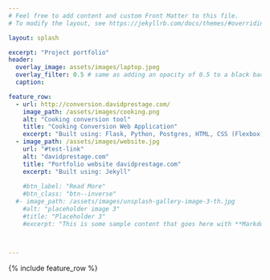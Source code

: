 ```yaml
---
# Feel free to add content and custom Front Matter to this file.
# To modify the layout, see https://jekyllrb.com/docs/themes/#overriding-theme-defaults

layout: splash

excerpt: "Project portfolio"
header:
  overlay_image: assets/images/laptop.jpeg
  overlay_filter: 0.5 # same as adding an opacity of 0.5 to a black background
  caption:

feature_row:
  - url: http://conversion.davidprestage.com/
    image_path: /assets/images/cooking.png
    alt: "Cooking conversion tool"
    title: "Cooking Conversion Web Application"
    excerpt: "Built using: Flask, Python, Postgres, HTML, CSS (Flexbox)"
  - image_path: /assets/images/website.jpg
    url: "#test-link"
    alt: "davidprestage.com"
    title: "Portfolio website davidprestage.com"
    excerpt: "Built using: Jekyll"
    
    #btn_label: "Read More"
    #btn_class: "btn--inverse"
  #- image_path: /assets/images/unsplash-gallery-image-3-th.jpg
    #alt: "placeholder image 3"
    #title: "Placeholder 3"
    #excerpt: "This is some sample content that goes here with **Markdown** formatting."



---
```

<body>
{% include feature_row %}
</body>